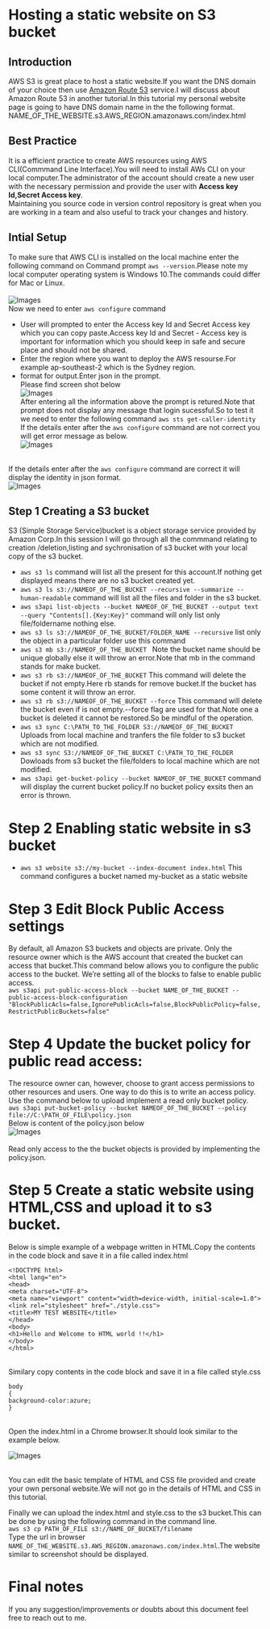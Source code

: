 # Hosting a static website on S3 bucket

## Introduction
AWS S3 is great place to host a static website.If you want the DNS domain of your choice then use [Amazon Route 53](https://aws.amazon.com/route53/) service.I will discuss about Amazon Route 53 in another tutorial.In this tutorial my personal website page is going to have DNS domain name in the the following format.<br>
NAME_OF_THE_WEBSITE.s3.AWS_REGION.amazonaws.com/index.html


## Best Practice
It is a efficient practice to create AWS resources using AWS CLI(Commmand Line Interface).You will need to install AWs CLI on your local computer.The administrator of the account should create a new user with the necessary permission and provide the user with <b>Access key Id,Secret Access key</b>.<br>
Maintaining you source code in version control repository is great when you are working in a team and also useful to track your changes and history.

## Intial Setup
To make sure that AWS CLI is installed on the local machine enter the following command on Command prompt `aws --version`.Please note my local computer operating system is Windows 10.The commands could differ for Mac or Linux.<br>
<br>
![Images](./images/aws_version.PNG)
<br>
Now we need to enter `aws configure` command<br>
- User will prompted to enter the Access key Id and Secret Access key which you can copy paste.Access key Id and Secret - Access key is important for information which you should keep in safe and secure place and should not be shared.
- Enter the region where you want to deploy the AWS resourse.For example ap-southeast-2 which is the Sydney region.
- format for output.Enter json in the prompt.<br>
Please find screen shot below<br>
![Images](./images/aws_config.PNG)
<br>After entering all the information above the prompt is retured.Note that prompt does not display any message that login sucessful.So to test it we need to enter the following command `aws sts get-caller-identity`<br>
If the details enter after the `aws configure` command are not correct you will get error message as below.<br>
![Images](./images/aws_conn_err.PNG)

<br>If the details enter after the `aws configure` command are correct it will display the identity in json format.<br>
![Images](./images/aws_conn_sucess.PNG)

## Step 1 Creating a S3 bucket 
S3 (Simple Storage Service)bucket is a object storage service provided by Amazon Corp.In this session I will go through all the commmand relating to creation /deletion,listing and sychronisation of s3 bucket with your local copy of the s3 bucket.
- `aws s3 ls` command will list all the present for this account.If nothing get displayed means there are no s3 bucket created yet.
- `aws s3 ls s3://NAMEOF_OF_THE_BUCKET --recursive --summarize --human-readable` command will list all the files and folder in the s3 bucket.
- `aws s3api list-objects --bucket NAMEOF_OF_THE_BUCKET --output text --query "Contents[].{Key:Key}"` command  will only list only file/foldername nothing else.
- `aws s3 ls s3://NAMEOF_OF_THE_BUCKET/FOLDER_NAME --recursive`
list only the object in a particular folder use this command
- `aws s3 mb s3://NAMEOF_OF_THE_BUCKET ` Note the bucket name should be unique globally else it will throw an error.Note that mb in the command stands for make bucket.
- `aws s3 rb s3://NAMEOF_OF_THE_BUCKET` This command will delete the bucket if not empty.Here rb stands for remove bucket.If the bucket has some content it will throw an error.
- `aws s3 rb s3://NAMEOF_OF_THE_BUCKET --force` This command will delete the bucket even if is not empty.--force flag are used for that.Note one a bucket is deleted it cannot be restored.So be mindful of the operation.
- `aws s3 sync C:\PATH_TO_THE_FOLDER S3://NAMEOF_OF_THE_BUCKET` Uploads from local machine and tranfers the file folder to s3 bucket which are not modified.
- `aws s3 sync S3://NAMEOF_OF_THE_BUCKET C:\PATH_TO_THE_FOLDER` Dowloads from s3 bucket the file/folders to local machine which are not modified.
- `aws s3api get-bucket-policy --bucket NAMEOF_OF_THE_BUCKET` command will display the current bucket policy.If no bucket policy exsits then an error is thrown.

# Step 2 Enabling static website in s3 bucket
- `aws s3 website s3://my-bucket --index-document index.html` This command configures a bucket named my-bucket as a static website

# Step 3 Edit Block Public Access settings
By default, all Amazon S3 buckets and objects are private. Only the resource owner which is the AWS account that created the bucket can access that bucket.This command below allows you to configure the public access to the bucket. We’re setting all of the blocks to false to enable public access.<br>
`aws s3api put-public-access-block --bucket NAME_OF_THE_BUCKET --public-access-block-configuration "BlockPublicAcls=false,IgnorePublicAcls=false,BlockPublicPolicy=false,RestrictPublicBuckets=false"`
<br>

# Step 4 Update the bucket policy for public read access:
 
The resource owner can, however, choose to grant access permissions to other resources and users. One way to do this is to write an access policy.<br>
Use the command below to upload implement a read only bucket policy.<br>
`aws s3api put-bucket-policy --bucket NAMEOF_OF_THE_BUCKET --policy file://C:\PATH_OF_FILE\policy.json`<br>
Below is content of the policy.json below<br>
![Images](./images/aws_policy_json.PNG)          
<br>
Read only access to the the bucket objects is provided by implementing the policy.json.

# Step 5 Create a static website using HTML,CSS and upload it to s3 bucket.
Below is simple example of a webpage written in HTML.Copy the contents in the code block and save it in a file called index.html<br>

    <!DOCTYPE html>
    <html lang="en">
    <head>
    <meta charset="UTF-8">
    <meta name="viewport" content="width=device-width, initial-scale=1.0">
    <link rel="stylesheet" href="./style.css">
    <title>MY TEST WEBSITE</title>
    </head>
    <body>
    <h1>Hello and Welcome to HTML world !!</h1>
    </body>
    </html>
<br>Similary copy contents in the code block and save it in a file called style.css

    body
    {
    background-color:azure;
    }

<br>Open the index.html in a Chrome browser.It should look similar to the example below.

![Images](./images/aws_website_ouput.PNG)

<br>You can edit the basic template of HTML and CSS file provided and create your own personal website.We will not go in the details of HTML and CSS in this tutorial.<br>

Finally we can upload the index.html and style.css to the s3 bucket.This can be done by using the following command in the command line.<br>
`aws s3 cp PATH_OF_FILE s3://NAME_OF_BUCKET/filename`
<br>
Type the url in browser `NAME_OF_THE_WEBSITE.s3.AWS_REGION.amazonaws.com/index.html`.The website similar to screenshot should be displayed.

# Final notes
If you any suggestion/improvements or doubts about this document feel free to reach out to me.

 

                















